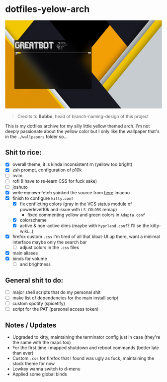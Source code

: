 #   dotfiles-yelow-arch

<img src="https://github.com/greatbot6120/yellowarch/blob/branchino-er-criminale/screenshots/example.png">

> Credits to **Bubbo**, head of branch-naming-design of this project

This is my dotfiles archive for my silly little yellow themed arch. I'm not deeply passionate about the yellow color but I only like the wallpaper that's in the `./wallpapers` folder so...

##  Shit to rice:

- [x] overall theme, it is kinda inconsistent rn (yellow too bright)
- [x] zsh prompt, configuration of p10k
- [ ] nvim
- [ ] rofi (I have to re-learn CSS for fuck sake)
- [ ] joshuto  
- [x] ~~write my own fetch~~ yoinked the source from [here](https://github.com/13-CF/afetch.git) lmaooo
- [x] finish to configure `kitty.conf`
    - [x] fix conflicting colors (gray in the VCS status module of powerlevel10k and issue with `LS_COLORS` remap)   
        *   fixed commenting yellow and green colors in `Adapta.conf`      
    - [x] colorscheme
    - [x] active & non-active dims (maybe with `hyprland.conf`? I'll se the kitty-wiki...)
- [x] firefox custom `.css` I'm tired of all that bloat-UI up there, want a minimal interface maybe only the search bar
    - [ ] adjust colors in the `.css` files 
- [x] main aliases
- [x] binds for volume 
    - [ ] and brightness

##  General shit to do:

- [ ] major shell scripts that do my personal shit
- [ ] make list of dependencies for the main install script
- [ ] custom spotify (spicetify)
- [ ] script for the PAT (personal access token)

##  Notes / Updates

*   Upgraded to kitty, maintaining the terminator config just in case (they're the same with the maps too)
*   For the first time i mapped shutdown and reboot commands (better late than ever)
*   Custom `.css` for firefox that I found was ugly as fuck, maintaining the stock theme for now
*   Lowkey wanna switch to d-menu
*   Applied some global binds
